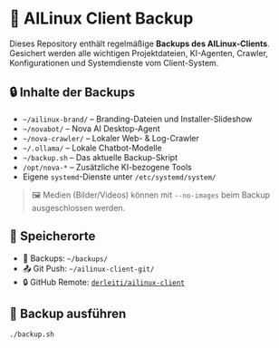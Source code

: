 # 🤖 AILinux Client Backup

Dieses Repository enthält regelmäßige **Backups des AILinux-Clients**. Gesichert werden alle wichtigen Projektdateien, KI-Agenten, Crawler, Konfigurationen und Systemdienste vom Client-System.

## 🔒 Inhalte der Backups

- `~/ailinux-brand/` – Branding-Dateien und Installer-Slideshow
- `~/novabot/` – Nova AI Desktop-Agent
- `~/nova-crawler/` – Lokaler Web- & Log-Crawler
- `~/.ollama/` – Lokale Chatbot-Modelle
- `~/backup.sh` – Das aktuelle Backup-Skript
- `/opt/nova-*` – Zusätzliche KI-bezogene Tools
- Eigene `systemd`-Dienste unter `/etc/systemd/system/`

> 🖼 Medien (Bilder/Videos) können mit `--no-images` beim Backup ausgeschlossen werden.

## 📁 Speicherorte

- 🔄 Backups: `~/backups/`
- 📤 Git Push: `~/ailinux-client-git/`
- 🔒 GitHub Remote: [`derleiti/ailinux-client`](https://github.com/derleiti/ailinux-client)

## 🚀 Backup ausführen

```bash
./backup.sh
